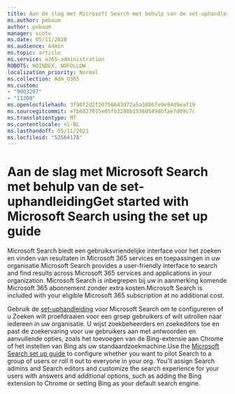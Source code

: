 ```yaml
---
title: Aan de slag met Microsoft Search met behulp van de set-uphandleiding
ms.author: pebaum
author: pebaum
manager: scotv
ms.date: 05/11/2020
ms.audience: Admin
ms.topic: article
ms.service: o365-administration
ROBOTS: NOINDEX, NOFOLLOW
localization_priority: Normal
ms.collection: Adm_O365
ms.custom:
- "9003287"
- "11208"
ms.openlocfilehash: 3f90f2d2f20756643d72a5a3086fe9e94d9eaf19
ms.sourcegitcommit: e7b6827015e05fb3280b153605498bfae7d09c7c
ms.translationtype: MT
ms.contentlocale: nl-NL
ms.lasthandoff: 05/11/2021
ms.locfileid: "52564178"
---
```

# <a name="get-started-with-microsoft-search-using-the-set-up-guide"></a><span data-ttu-id="8f252-102">Aan de slag met Microsoft Search met behulp van de set-uphandleiding</span><span class="sxs-lookup"><span data-stu-id="8f252-102">Get started with Microsoft Search using the set up guide</span></span>

<span data-ttu-id="8f252-103">Microsoft Search biedt een gebruiksvriendelijke interface voor het zoeken en vinden van resultaten in Microsoft 365 services en toepassingen in uw organisatie.</span><span class="sxs-lookup"><span data-stu-id="8f252-103">Microsoft Search provides a user-friendly interface to search and find results across Microsoft 365 services and applications in your organization.</span></span> <span data-ttu-id="8f252-104">Microsoft Search is inbegrepen bij uw in aanmerking komende Microsoft 365 abonnement zonder extra kosten.</span><span class="sxs-lookup"><span data-stu-id="8f252-104">Microsoft Search is included with your eligible Microsoft 365 subscription at no additional cost.</span></span> 

<span data-ttu-id="8f252-105">Gebruik de [set-uphandleiding](https://go.microsoft.com/fwlink/?linkid=2156919) voor Microsoft Search om te configureren of u Zoeken wilt proefdraaien voor een groep gebruikers of wilt uitrollen naar iedereen in uw organisatie. U wijst zoekbeheerders en zoekeditors toe en past de zoekervaring voor uw gebruikers aan met antwoorden en aanvullende opties, zoals het toevoegen van de Bing-extensie aan Chrome of het instellen van Bing als uw standaardzoekmachine.</span><span class="sxs-lookup"><span data-stu-id="8f252-105">Use the [Microsoft Search set up guide](https://go.microsoft.com/fwlink/?linkid=2156919) to configure whether you want to pilot Search to a group of users or roll it out to everyone in your org. You'll assign Search admins and Search editors and customize the search experience for your users with answers and additional options, such as adding the Bing extension to Chrome or setting Bing as your default search engine.</span></span>